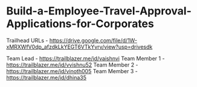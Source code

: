 # Build-a-Employee-Travel-Approval-Applications-for-Corporates
Trailhead URLs - https://drive.google.com/file/d/1W-xMRXWfV0dp_afzdkLkYEGT6VTkYvrv/view?usp=drivesdk

Team Lead - https://trailblazer.me/id/vaishnvi
Team Member 1 -https://trailblazer.me/id/vvishnu52
Team Member 2 -https://trailblazer.me/id/vinoth005
Team Member 3 -https://trailblazer.me/id/dhina35


